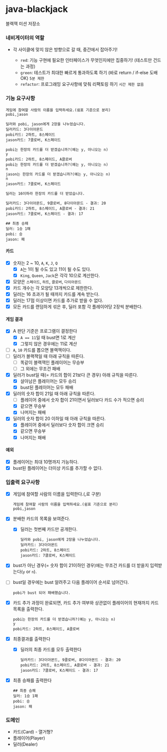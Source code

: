 # java-blackjack

블랙잭 미션 저장소

### 네비게이터의 역할

- 각 사이클에 맞지 않은 방향으로 갈 때, 중간에서 잡아주기!

  - `red`: 기능 구현에 필요한 인터페이스가 무엇인지에만 집중하기! (테스트만 건드는 과정)
  - `green`: 테스트가 최대한 빠르게 통과하도록 하기 (바로 return / if-else 도배 OK) `5분 제한`
  - `refactor`: 프로그래밍 요구사항에 맞춰 리팩토링 하기 `시간 제한 없음`

### 기능 요구사항

```
게임에 참여할 사람의 이름을 입력하세요.(쉼표 기준으로 분리)
pobi,jason

딜러와 pobi, jason에게 2장을 나누었습니다.
딜러카드: 3다이아몬드
pobi카드: 2하트, 8스페이드
jason카드: 7클로버, K스페이드

pobi는 한장의 카드를 더 받겠습니까?(예는 y, 아니오는 n)
y
pobi카드: 2하트, 8스페이드, A클로버
pobi는 한장의 카드를 더 받겠습니까?(예는 y, 아니오는 n)
n
jason는 한장의 카드를 더 받겠습니까?(예는 y, 아니오는 n)
n
jason카드: 7클로버, K스페이드

딜러는 16이하라 한장의 카드를 더 받았습니다.

딜러카드: 3다이아몬드, 9클로버, 8다이아몬드 - 결과: 20
pobi카드: 2하트, 8스페이드, A클로버 - 결과: 21
jason카드: 7클로버, K스페이드 - 결과: 17

## 최종 승패
딜러: 1승 1패
pobi: 승
jason: 패
```

#### 카드

- [x] 숫자는 2 ~ 10, `A`, `K`, `J`, `Q`
  - [x] `A`는 1이 될 수도 있고 11이 될 수도 있다.
  - [x] `King`, `Queen`, `Jack`은 각각 10으로 계산한다.
- [x] 모양은 `스페이드`, `하트`, `클로버`, `다이아몬드`
- [x] 카드 개수는 각 모양당 13개씩으로 제한한다.
- [x] 딜러는 16 초과가 될 때까지 카드를 계속 받는다.
- [x] 딜러는 17점 이상이면 카드를 추가로 받을 수 없다.
- [x] 모든 카드를 랜덤하게 섞은 후, 딜러 포함 각 플레이어당 2장씩 분배한다.

#### 게임 결과

- [x] A 판단 기준은 프로그램이 결정한다
  - [x] `A == 11`일 때 bust면 1로 계산
  - [x] 그렇지 않은 경우에는 11로 계산
- [ ] `A`, `10` 카드를 뽑으면 블랙잭이다.
- [ ] 딜러가 블랙잭일 때 아래 규칙을 따른다.
  - [ ] 똑같이 블랙잭인 플레이어는 무승부
  - [ ] 그 외에는 무조건 패배
- [x] 딜러가 bust일 때(= 카드의 합이 21보다 큰 경우) 아래 규칙을 따른다.
  - [x] 살아남은 플레이어는 모두 승리
  - [x] bust된 플레이어는 모두 패배
- [x] 딜러의 숫자 합이 21일 때 아래 규칙을 따른다.
  - [ ] 플레이어 중에서 숫자 합이 21이면서 딜러보다 카드 수가 적으면 승리
  - [x] 같으면 무승부
  - [x] 나머지는 패배
- [x] 딜러의 숫자 합이 20 이하일 때 아래 규칙을 따른다.
  - [x] 플레이어 중에서 딜러보다 숫자 합이 크면 승리
  - [x] 같으면 무승부
  - [x] 나머지는 패배

#### 예외

- [x] 플레이어는 최대 10명까지 가능하다.
- [x] bust된 플레이어는 더이상 카드를 추가할 수 없다.

### 입출력 요구사항

- [x] 게임에 참여할 사람의 이름을 입력한다.(,로 구분)
  ```
  게임에 참여할 사람의 이름을 입력하세요.(쉼표 기준으로 분리)
  pobi,jason
  ```
- [x] 분배한 카드의 목록을 보여준다.
  - [x] 딜러는 첫번째 카드만 공개한다.
    ```
    딜러와 pobi, jason에게 2장을 나누었습니다.
    딜러카드: 3다이아몬드
    pobi카드: 2하트, 8스페이드
    jason카드: 7클로버, K스페이드
    ```
- [x] bust가 아닌 경우(= 숫자 합이 21이하인 경우)에는 무조건 카드를 더 받을지 입력받는다(`y` or `n`).
- [ ] bust일 경우에는 bust 알려주고 다음 플레이어 순서로 넘어간다.
  ```
  pobi가 bust 되어 패배했습니다.
  ```
- [x] 카드 추가 과정이 완료되면, 카드 추가 여부와 상관없이 플레이어의 현재까지 카드 목록을 출력한다.
  ```
  pobi는 한장의 카드를 더 받겠습니까?(예는 y, 아니오는 n)
  y
  pobi카드: 2하트, 8스페이드, A클로버
  ```
- [x] 최종결과를 출력한다

  - [x] 딜러의 최종 카드를 모두 출력한다

    ```
    딜러카드: 3다이아몬드, 9클로버, 8다이아몬드 - 결과: 20
    pobi카드: 2하트, 8스페이드, A클로버 - 결과: 21
    jason카드: 7클로버, K스페이드 - 결과: 17
    ```

- [x] 최종 승패를 출력한다
  ```
  ## 최종 승패
  딜러: 1승 1패
  pobi: 승
  jason: 패
  ```

### 도메인

- 카드(Card) - 열거형?
- 플레이어(Player)
- 딜러(Dealer)
